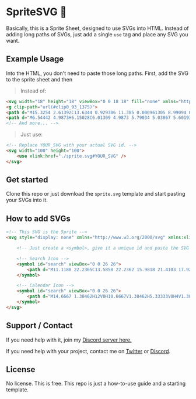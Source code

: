 # SpriteSVG 🦈

Basically, this is a Sprite Sheet, designed to use SVGs into HTML. Instead of adding long paths of SVGs, just add a single ```use``` tag and place any SVG you want.

## Example Usage

Into the HTML, you don't need to paste those long paths. First, add the SVG to the sprite sheet and then 

> Instead of:

```html
<svg width="18" height="18" viewBox="0 0 18 18" fill="none" xmlns="http://www.w3.org/2000/svg">
<g clip-path="url(#clip0_93_1375)">
<path d="M15.3254 2.61392C13.6344 0.929306 11.385 0.000961305 8.99094 0C6.60223 0 4.34921 0.927521 2.64716 2.61172C0.942078 4.29881 0.00219727 6.54085 0 8.91664V8.91939V8.92104C0.000274658 10.359 0.378067 11.8096 1.0952 13.1337L0.0245819 18L4.94687 16.8804C6.19354 17.5086 7.58455 17.8399 8.9875 17.8404H8.99107C11.3794 17.8404 13.6324 16.9128 15.3347 15.2284C17.0413 13.54 17.9816 11.3008 17.9827 8.92351C17.9834 6.56296 17.0398 4.32216 15.3254 2.61392ZM8.99094 16.4355H8.98778C7.72806 16.435 6.47987 16.1187 5.37836 15.5207L5.14558 15.3943L1.87248 16.1388L2.58344 12.9077L2.44638 12.6714C1.76495 11.4962 1.40488 10.199 1.40488 8.91953C1.40749 4.77809 4.81023 1.40488 8.99066 1.40488C11.0102 1.4057 12.9078 2.18861 14.3339 3.60915C15.7814 5.05165 16.5784 6.93883 16.5777 8.9231C16.576 13.0655 13.1726 16.4355 8.99094 16.4355Z" fill="white"/>
<path d="M6.54442 4.9873H6.15028C6.01309 4.9873 5.79034 5.03867 5.60193 5.2437C5.41338 5.44887 4.88205 5.94476 4.88205 6.95331C4.88205 7.96185 5.61909 8.93634 5.72182 9.07326C5.82468 9.21004 7.14455 11.3458 9.23497 12.1674C10.9723 12.8502 11.3259 12.7144 11.7029 12.6802C12.08 12.6461 12.9198 12.1844 13.0912 11.7059C13.2626 11.2273 13.2626 10.8169 13.2112 10.7312C13.1597 10.6458 13.0225 10.5946 12.8169 10.4921C12.6112 10.3896 11.6032 9.88528 11.4147 9.81676C11.2261 9.7485 11.0891 9.71431 10.9519 9.91962C10.8147 10.1245 10.4108 10.5986 10.2908 10.7354C10.1709 10.8723 10.0508 10.8894 9.84512 10.7868C9.6394 10.684 8.9838 10.4637 8.19814 9.76553C7.58661 9.22212 7.16226 8.52916 7.04224 8.32399C6.92235 8.11896 7.02946 8.008 7.1326 7.90569C7.22502 7.81395 7.34985 7.68843 7.45271 7.56882C7.55544 7.44907 7.58469 7.36365 7.65335 7.22687C7.72188 7.09009 7.68755 6.97034 7.63618 6.86789C7.58469 6.7653 7.19 5.75168 7.00708 5.34628H7.00722C6.85313 5.00488 6.69095 4.99335 6.54442 4.9873Z" fill="white"/>
<!-- And more... -->
```

> Just use:

```html
<!-- Replace YOUR_SVG with your actual SVG id. -->
<svg width="100" height="100">
    <use xlink:href="./sprite.svg#YOUR_SVG" />
</svg> 
```

## Get started

Clone this repo or just download the ```sprite.svg``` template and start pasting your SVGs into it.

## How to add SVGs

```html
<!-- This SVG is the Sprite -->
<svg style="display: none" xmlns="http://www.w3.org/2000/svg" xmlns:xlink="http://www.w3.org/2000/xlink">

    <!-- Just create a <symbol>, give it a unique id and paste the SVG <path> inside. That's all. -->

    <!-- Search Icon -->
    <symbol id="search" viewBox="0 0 26 26">
        <path d="M11.1188 22.2365C13.5858 22.2362 15.9818 21.4103 17.9249 19.8905L24.0347 26L26 24.0349L19.8902 17.9254C21.4109 15.9821 22.2373 13.5857 22.2377 11.1182C22.2377 4.98792 17.2495 0 11.1188 0C4.98819 0 0 4.98792 0 11.1182C0 17.2486 4.98819 22.2365 11.1188 22.2365ZM11.1188 2.77956C15.7179 2.77956 19.458 6.51946 19.458 11.1182C19.458 15.717 15.7179 19.4569 11.1188 19.4569C6.5198 19.4569 2.77971 15.717 2.77971 11.1182C2.77971 6.51946 6.5198 2.77956 11.1188 2.77956Z" fill="white" />
    </symbol>

    <!-- Calendar Icon -->
    <symbol id="search" viewBox="0 0 26 26">
        <path d="M14.6667 1.38462H12V0H10.6667V1.38462H5.33333V0H4V1.38462H1.33333C0.6 1.38462 0 2.00769 0 2.76923V16.6154C0 17.3769 0.6 18 1.33333 18H14.6667C15.4 18 16 17.3769 16 16.6154V2.76923C16 2.00769 15.4 1.38462 14.6667 1.38462ZM14.6667 16.6154H1.33333V6.92308H14.6667V16.6154ZM14.6667 5.53846H1.33333V2.76923H4V4.15385H5.33333V2.76923H10.6667V4.15385H12V2.76923H14.6667V5.53846Z" fill="white"/>
    </symbol>
</svg>
```

## Support / Contact

If you need help with it, join my [Discord server here.](https://rdaphq.com/discord)

If you need help with your project, contact me on [Twitter](https://x.com/rdaphq) or [Discord](https://rdaphq.com/discord).

## License

No license. This is free. This repo is just a how-to-use guide and a starting template.  